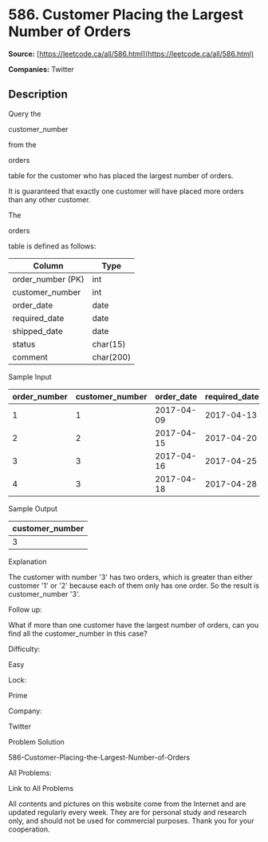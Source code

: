 # 586. Customer Placing the Largest Number of Orders

**Source:** [https://leetcode.ca/all/586.html](https://leetcode.ca/all/586.html)

**Companies:** Twitter

## Description

Query the

customer_number

from the

orders

table for the customer who has
        placed the largest number of orders.

It is guaranteed that exactly one customer will have placed more orders than any other
        customer.

The

orders

table is defined as follows:

| Column            | Type      |
|-------------------|-----------|
| order_number (PK) | int       |
| customer_number   | int       |
| order_date        | date      |
| required_date     | date      |
| shipped_date      | date      |
| status            | char(15)  |
| comment           | char(200) |

Sample Input

| order_number | customer_number | order_date | required_date | shipped_date | status | comment |
|--------------|-----------------|------------|---------------|--------------|--------|---------|
| 1            | 1               | 2017-04-09 | 2017-04-13    | 2017-04-12   | Closed |         |
| 2            | 2               | 2017-04-15 | 2017-04-20    | 2017-04-18   | Closed |         |
| 3            | 3               | 2017-04-16 | 2017-04-25    | 2017-04-20   | Closed |         |
| 4            | 3               | 2017-04-18 | 2017-04-28    | 2017-04-25   | Closed |         |

Sample Output

| customer_number |
|-----------------|
| 3               |

Explanation

The customer with number '3' has two orders, which is greater than either customer '1' or '2' because each of them  only has one order.
So the result is customer_number '3'.

Follow up:

What if more than one customer have the largest number of orders, can
        you find all the customer_number in this case?

Difficulty:

Easy

Lock:

Prime

Company:

Twitter

Problem Solution

586-Customer-Placing-the-Largest-Number-of-Orders

All Problems:

Link to All Problems

All contents and pictures on this website come from the Internet and are updated regularly every week. They are for personal study and research only, and should not be used for commercial purposes. Thank you for your cooperation.

